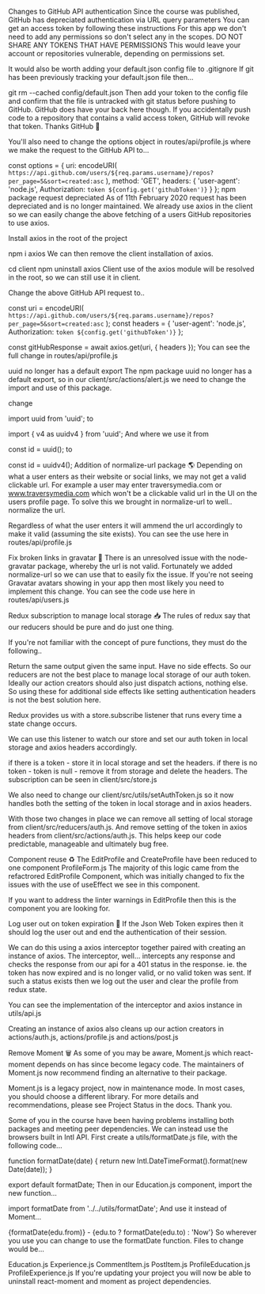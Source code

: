 Changes to GitHub API authentication
Since the course was published, GitHub has depreciated authentication via URL query parameters You can get an access token by following these instructions For this app we don't need to add any permissions so don't select any in the scopes. DO NOT SHARE ANY TOKENS THAT HAVE PERMISSIONS This would leave your account or repositories vulnerable, depending on permissions set.

It would also be worth adding your default.json config file to .gitignore If git has been previously tracking your default.json file then...

git rm --cached config/default.json
Then add your token to the config file and confirm that the file is untracked with git status before pushing to GitHub. GitHub does have your back here though. If you accidentally push code to a repository that contains a valid access token, GitHub will revoke that token. Thanks GitHub 🙏

You'll also need to change the options object in routes/api/profile.js where we make the request to the GitHub API to...

const options = {
  uri: encodeURI(
    `https://api.github.com/users/${req.params.username}/repos?per_page=5&sort=created:asc`
  ),
  method: 'GET',
  headers: {
    'user-agent': 'node.js',
    Authorization: `token ${config.get('githubToken')}`
  }
};
npm package request depreciated
As of 11th February 2020 request has been depreciated and is no longer maintained. We already use axios in the client so we can easily change the above fetching of a users GitHub repositories to use axios.

Install axios in the root of the project

npm i axios
We can then remove the client installation of axios.

cd client
npm uninstall axios
Client use of the axios module will be resolved in the root, so we can still use it in client.

Change the above GitHub API request to..

const uri = encodeURI(
  `https://api.github.com/users/${req.params.username}/repos?per_page=5&sort=created:asc`
);
const headers = {
  'user-agent': 'node.js',
  Authorization: `token ${config.get('githubToken')}`
};

const gitHubResponse = await axios.get(uri, { headers });
You can see the full change in routes/api/profile.js

uuid no longer has a default export
The npm package uuid no longer has a default export, so in our client/src/actions/alert.js we need to change the import and use of this package.

change

import uuid from 'uuid';
to

import { v4 as uuidv4 } from 'uuid';
And where we use it from

const id = uuid();
to

const id = uuidv4();
Addition of normalize-url package 🌎
Depending on what a user enters as their website or social links, we may not get a valid clickable url. For example a user may enter traversymedia.com or www.traversymedia.com which won't be a clickable valid url in the UI on the users profile page. To solve this we brought in normalize-url to well.. normalize the url.

Regardless of what the user enters it will ammend the url accordingly to make it valid (assuming the site exists). You can see the use here in routes/api/profile.js

Fix broken links in gravatar 🔗
There is an unresolved issue with the node-gravatar package, whereby the url is not valid. Fortunately we added normalize-url so we can use that to easily fix the issue. If you're not seeing Gravatar avatars showing in your app then most likely you need to implement this change. You can see the code use here in routes/api/users.js

Redux subscription to manage local storage 📥
The rules of redux say that our reducers should be pure and do just one thing.

If you're not familiar with the concept of pure functions, they must do the following..

Return the same output given the same input.
Have no side effects.
So our reducers are not the best place to manage local storage of our auth token. Ideally our action creators should also just dispatch actions, nothing else. So using these for additional side effects like setting authentication headers is not the best solution here.

Redux provides us with a store.subscribe listener that runs every time a state change occurs.

We can use this listener to watch our store and set our auth token in local storage and axios headers accordingly.

if there is a token - store it in local storage and set the headers.
if there is no token - token is null - remove it from storage and delete the headers.
The subscription can be seen in client/src/store.js

We also need to change our client/src/utils/setAuthToken.js so it now handles both the setting of the token in local storage and in axios headers.

With those two changes in place we can remove all setting of local storage from client/src/reducers/auth.js. And remove setting of the token in axios headers from client/src/actions/auth.js. This helps keep our code predictable, manageable and ultimately bug free.

Component reuse ♻️
The EditProfile and CreateProfile have been reduced to one component ProfileForm.js
The majority of this logic came from the refactrored EditProfile Component, which was initially changed to fix the issues with the use of useEffect we see in this component.

If you want to address the linter warnings in EditProfile then this is the component you are looking for.

Log user out on token expiration 🔐
If the Json Web Token expires then it should log the user out and end the authentication of their session.

We can do this using a axios interceptor together paired with creating an instance of axios.
The interceptor, well... intercepts any response and checks the response from our api for a 401 status in the response.
ie. the token has now expired and is no longer valid, or no valid token was sent.
If such a status exists then we log out the user and clear the profile from redux state.

You can see the implementation of the interceptor and axios instance in utils/api.js

Creating an instance of axios also cleans up our action creators in actions/auth.js, actions/profile.js and actions/post.js

Remove Moment 🗑️
As some of you may be aware, Moment.js which react-moment depends on has since become legacy code.
The maintainers of Moment.js now recommend finding an alternative to their package.

Moment.js is a legacy project, now in maintenance mode.
In most cases, you should choose a different library.
For more details and recommendations, please see Project Status in the docs.
Thank you.

Some of you in the course have been having problems installing both packages and meeting peer dependencies.
We can instead use the browsers built in Intl API.
First create a utils/formatDate.js file, with the following code...

function formatDate(date) {
  return new Intl.DateTimeFormat().format(new Date(date));
}

export default formatDate;
Then in our Education.js component, import the new function...

import formatDate from '../../utils/formatDate';
And use it instead of Moment...

<td>
  {formatDate(edu.from)} - {edu.to ? formatDate(edu.to) : 'Now'}
</td>
So wherever you use <Moment /> you can change to use the formatDate function.
Files to change would be...

Education.js
Experience.js
CommentItem.js
PostItem.js
ProfileEducation.js
ProfileExperience.js
If you're updating your project you will now be able to uninstall react-moment and moment as project dependencies.

